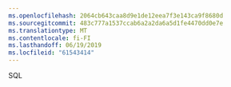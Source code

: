 ```yaml
---
ms.openlocfilehash: 2064cb643caa8d9e1de12eea7f3e143ca9f8680d
ms.sourcegitcommit: 483c777a1537ccab6a2a2da6a5d1fe4470dd0e7e
ms.translationtype: MT
ms.contentlocale: fi-FI
ms.lasthandoff: 06/19/2019
ms.locfileid: "61543414"
---
```

SQL